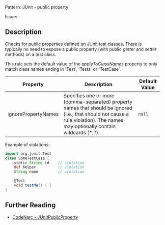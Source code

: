 Pattern: JUnit - public property

Issue: -

## Description

Checks for public properties defined on JUnit test classes. There is typically no need to expose a public property (with public *getter* and *setter* methods) on a test class.

This rule sets the default value of the *applyToClassNames* property to only match class names ending in 'Test', 'Tests' or 'TestCase'.

| **Property**        | **Description**                                                                                                                                                                  | **Default Value** |
| --- | --- | --- |
| ignorePropertyNames | Specifies one or more (comma-separated) property names that should be ignored (i.e., that should not cause a rule violation). The names may optionally contain wildcards (\*,?). | `null`            |

Example of violations:

``` groovy
import org.junit.Test
class SomeTestCase {
    static String id    // violation
    def helper          // violation
    String name         // violation

    @Test
    void testMe() { }
}
```

## Further Reading

* [CodeNarc - JUnitPublicProperty](https://codenarc.github.io/CodeNarc/codenarc-rules-junit.html#junitpublicproperty-rule)